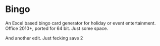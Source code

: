 # Bingo
An Excel based bingo card generator for holiday or event entertainment. Office 2010+, ported for 64 bit. 
Just some space.

And another edit. 
Just fecking save 2
